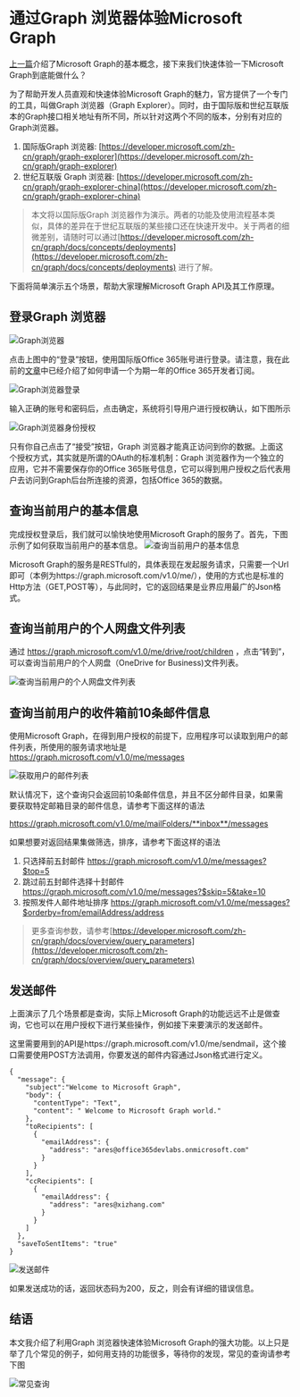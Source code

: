 # 通过Graph 浏览器体验Microsoft Graph

[上一篇](microsoftgraphoverview.md)介绍了Microsoft Graph的基本概念，接下来我们快速体验一下Microsoft Graph到底能做什么？

为了帮助开发人员直观和快速体验Microsoft Graph的魅力，官方提供了一个专门的工具，叫做Graph 浏览器（Graph Explorer）。同时，由于国际版和世纪互联版本的Graph接口相关地址有所不同，所以针对这两个不同的版本，分别有对应的Graph浏览器。

1. 国际版Graph 浏览器: [https://developer.microsoft.com/zh-cn/graph/graph-explorer](https://developer.microsoft.com/zh-cn/graph/graph-explorer)
2. 世纪互联版 Graph 浏览器: [https://developer.microsoft.com/zh-cn/graph/graph-explorer-china](https://developer.microsoft.com/zh-cn/graph/graph-explorer-china)

> 本文将以国际版Graph 浏览器作为演示。两者的功能及使用流程基本类似，具体的差异在于世纪互联版的某些接口还在快速开发中。关于两者的细微差别，请随时可以通过[https://developer.microsoft.com/zh-cn/graph/docs/concepts/deployments](https://developer.microsoft.com/zh-cn/graph/docs/concepts/deployments) 进行了解。

下面将简单演示五个场景，帮助大家理解Microsoft Graph API及其工作原理。

## 登录Graph 浏览器
![Graph浏览器](./images/graphexplorer.png)

点击上图中的“登录”按钮，使用国际版Office 365账号进行登录。请注意，我在此前的[文章](office365devenv.md)中已经介绍了如何申请一个为期一年的Office 365开发者订阅。

![Graph浏览器登录](./images/graphexplorelogin.PNG)

输入正确的账号和密码后，点击确定，系统将引导用户进行授权确认，如下图所示

![Graph浏览器身份授权](./images/graphexplorerauthorization.PNG)

只有你自己点击了“接受”按钮，Graph 浏览器才能真正访问到你的数据。上面这个授权方式，其实就是所谓的OAuth的标准机制：Graph 浏览器作为一个独立的应用，它并不需要保存你的Office 365账号信息，它可以得到用户授权之后代表用户去访问到Graph后台所连接的资源，包括Office 365的数据。


## 查询当前用户的基本信息

完成授权登录后，我们就可以愉快地使用Microsoft Graph的服务了。首先，下图示例了如何获取当前用户的基本信息。
![查询当前用户的基本信息](./images/graphexploregetuserinfo.PNG)

Microsoft Graph的服务是RESTful的，具体表现在发起服务请求，只需要一个Url即可（本例为https://graph.microsoft.com/v1.0/me/），使用的方式也是标准的Http方法（GET,POST等），与此同时，它的返回结果是业界应用最广的Json格式。

## 查询当前用户的个人网盘文件列表
通过 https://graph.microsoft.com/v1.0/me/drive/root/children ，点击“转到”，可以查询当前用户的个人网盘（OneDrive for Business)文件列表。

![查询当前用户的个人网盘文件列表](./images/graphexplorermyodfb.PNG)


## 查询当前用户的收件箱前10条邮件信息
使用Microsoft Graph，在得到用户授权的前提下，应用程序可以读取到用户的邮件列表，所使用的服务请求地址是 https://graph.microsoft.com/v1.0/me/messages 

![获取用户的邮件列表](./images/graphexplorergetusermessages.PNG)

默认情况下，这个查询只会返回前10条邮件信息，并且不区分邮件目录，如果需要获取特定邮箱目录的邮件信息，请参考下面这样的语法

https://graph.microsoft.com/v1.0/me/mailFolders/**inbox**/messages

如果想要对返回结果集做筛选，排序，请参考下面这样的语法
1. 只选择前五封邮件  https://graph.microsoft.com/v1.0/me/messages?$top=5
2. 跳过前五封邮件选择十封邮件 https://graph.microsoft.com/v1.0/me/messages?$skip=5&take=10
3. 按照发件人邮件地址排序 https://graph.microsoft.com/v1.0/me/messages?$orderby=from/emailAddress/address

> 更多查询参数，请参考[https://developer.microsoft.com/zh-cn/graph/docs/overview/query_parameters](https://developer.microsoft.com/zh-cn/graph/docs/overview/query_parameters)

## 发送邮件

上面演示了几个场景都是查询，实际上Microsoft Graph的功能远远不止是做查询，它也可以在用户授权下进行某些操作，例如接下来要演示的发送邮件。

这里需要用到的API是https://graph.microsoft.com/v1.0/me/sendmail，这个接口需要使用POST方法调用，你要发送的邮件内容通过Json格式进行定义。

```
{
  "message": {
    "subject":"Welcome to Microsoft Graph",
    "body": {
      "contentType": "Text",
      "content": " Welcome to Microsoft Graph world."
    },
    "toRecipients": [
      {
        "emailAddress": {
          "address": "ares@office365devlabs.onmicrosoft.com"
        }
      }
    ],
    "ccRecipients": [
      {
        "emailAddress": {
          "address": "ares@xizhang.com"
        }
      }
    ]
  },
  "saveToSentItems": "true"
}

```

![发送邮件](./images/graphexplorersendmail.png)

如果发送成功的话，返回状态码为200，反之，则会有详细的错误信息。

## 结语
本文我介绍了利用Graph 浏览器快速体验Microsoft Graph的强大功能。以上只是举了几个常见的例子，如何用支持的功能很多，等待你的发现，常见的查询请参考下图

![常见查询](./images/graphexplorerquerysample.png)